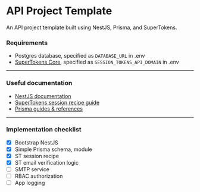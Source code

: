 # API Project Template

An API project template built using NestJS, Prisma, and SuperTokens.

### Requirements

- Postgres database, specified as `DATABASE_URL` in .env
- [SuperTokens Core](https://supertokens.com/docs/session/quick-setup/core/without-docker), specified as `SESSION_TOKENS_API_DOMAIN` in .env

---

### Useful documentation

- [NestJS documentation](https://docs.nestjs.com/first-steps)
- [SuperTokens session recipe guide](https://supertokens.com/docs/session/introduction)
- [Prisma guides & references](https://www.prisma.io/docs/guides)

---

### Implementation checklist
- [x] Bootstrap NestJS
- [x] Simple Prisma schema, module
- [x] ST session recipe
- [x] ST email verification logic
- [ ] SMTP service
- [ ] RBAC authorization
- [ ] App logging 